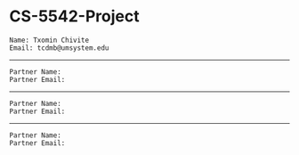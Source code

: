 # CS-5542-Project
```
Name: Txomin Chivite 
Email: tcdmb@umsystem.edu
```
---
```
Partner Name: 
Partner Email: 
```
---
```
Partner Name: 
Partner Email: 
```
---
```
Partner Name: 
Partner Email: 
```

